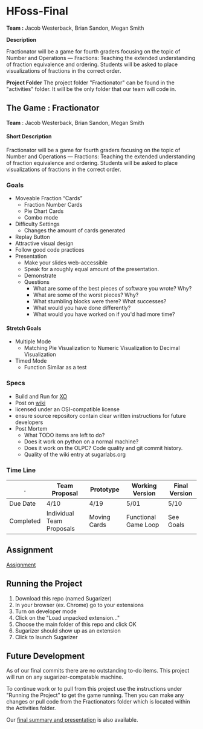 # HFoss-Final
**Team :** Jacob Westerback, Brian Sandon, Megan Smith

**Description**

Fractionator will be a game for fourth graders focusing on the topic of Number and Operations — Fractions: Teaching the extended understanding of fraction equivalence and ordering. Students will be asked to place visualizations of fractions in the correct order.

**Project Folder**
The project folder "Fractionator" can be found in the "activities" folder. It will be the only folder that our team will code in.

## The Game : Fractionator
**Team** : Jacob Westerback, Brian Sandon, Megan Smith

#### Short Description
Fractionator will be a game for fourth graders focusing on the topic of Number and Operations — Fractions: Teaching the extended understanding of fraction equivalence and ordering. Students will be asked to place visualizations of fractions in the correct order.

### Goals
* Moveable Fraction “Cards”
	* Fraction Number Cards
	* Pie Chart Cards
	* Combo mode
* Difficulty Settings
	* Changes the amount of cards generated
* Replay Button
* Attractive visual design
* Follow good code practices
* Presentation
	* Make your slides web-accessible
	* Speak for a roughly equal amount of the presentation.
	* Demonstrate
	* Questions
		* What are some of the best pieces of software you wrote? Why?
		* What are some of the worst pieces? Why?
		* What stumbling blocks were there? What successes?
		* What would you have done differently?
		* What would you have worked on if you'd had more time?

#### Stretch Goals
* Multiple Mode
	* Matching Pie Visualization to Numeric Visualization to Decimal Visualization
* Timed Mode
	* Function Similar as a test

### Specs
* Build and Run for [XO](http://laptop.org/en/laptop/index.shtml)
* Post on [wiki](http://wiki.sugarlabs.org/go/Math4Team/RIT/Projects)
* licensed under an OSI-compatible license
* ensure source repository contain clear written instructions for future developers
* Post Mortem
	* What TODO items are left to do? 
	* Does it work on python on a normal machine? 
	* Does it work on the OLPC? Code quality and git commit history. 
	* Quality of the wiki entry at sugarlabs.org

### Time Line
. | Team Proposal | Prototype | Working Version | Final Version
-------------|----------------------|--------------|------------------------|------------------
Due Date | 4/10 | 4/19 | 5/01 | 5/10
Completed | Individual Team Proposals | Moving Cards | Functional Game Loop | See Goals

## Assignment
[Assignment](http://hfoss17s-ritjoe.rhcloud.com/hw/final)

## Running the Project
1. Download this repo (named Sugarizer)
2. In your browser (ex. Chrome) go to your extensions
3. Turn on developer mode
4. Click on the "Load unpacked extension..."
5. Choose the main folder of this repo and click OK
6. Sugarizer should show up as an extension
7. Click to launch Sugarizer

## Future Development
As of our final commits there are no outstanding to-do items. This project will run on any sugarizer-compatable machine.

To continue work or to pull from this project use the instructions under "Running the Project" to get the game running. Then you can make any changes or pull code from the Fractionators folder which is located within the Activities folder.

Our [final summary and presentation](https://docs.google.com/presentation/d/1nyYc2sGj486odVl5rGA07QVg53a8HjcfGCyW7PPMyXs/edit?usp=sharing) is also available.
